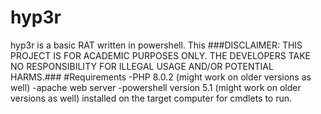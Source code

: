 # hyp3r
hyp3r is a basic RAT written in powershell. This
###DISCLAIMER: THIS PROJECT IS FOR ACADEMIC PURPOSES ONLY. THE DEVELOPERS TAKE NO RESPONSIBILITY FOR ILLEGAL USAGE AND/OR POTENTIAL HARMS.###
#Requirements
  -PHP 8.0.2 (might work on older versions as well)
  -apache web server
  -powershell version 5.1 (might work on older versions as well) installed on the target computer for cmdlets to run.
